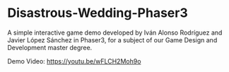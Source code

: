 # Disastrous-Wedding-Phaser3
A simple interactive game demo developed by Iván Alonso Rodríguez and Javier López Sánchez in Phaser3, for a subject of our Game Design and Development master degree.  

Demo Video: https://youtu.be/wFLCH2Moh9o
